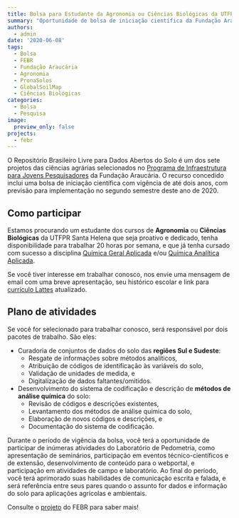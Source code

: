 ```yaml
---
title: Bolsa para Estudante da Agronomia ou Ciências Biológicas da UTFPR-SH
summary: "Oportunidade de bolsa de iniciação científica da Fundação Araucária com duração de dois anos (2020/2022). Atividades envolvem a curadoria de conjuntos de dados do solo das regiões Sul e Sudeste e o desenvolvimento do sistema de codificação e descrição de métodos de análise química do solo."
authors:
  - admin
date: '2020-06-08'
tags:
  - Bolsa
  - FEBR
  - Fundação Araucária
  - Agronomia
  - PronaSolos
  - GlobalSoilMap
  - Ciências Biológicas
categories:
  - Bolsa
  - Pesquisa
image:
  preview_only: false
projects:
  - febr
---
```


O Repositório Brasileiro Livre para Dados Abertos do Solo é um dos sete projetos das ciências agrárias selecionados no [Programa de Infraestrutura para Jovens Pesquisadores][ppp] da Fundação Araucária. O recurso concedido inclui uma bolsa de iniciação científica com vigência de até dois anos, com previsão para implementação no segundo semestre deste ano de 2020.

[ppp]: http://www.fappr.pr.gov.br/arquivos/File/diretoria/atos2020/AtoDefa2020_005_CP2018_PPP.pdf

## Como participar

Estamos procurando um estudante dos cursos de __Agronomia__ ou __Ciências Biológicas__ da UTFPR Santa Helena que seja proativo e dedicado, tenha disponibilidade para trabalhar 20 horas por semana, e que já tenha cursado com sucesso a disciplina [Química Geral Aplicada][geral] e/ou [Química Analítica Aplicada][analitica].

[geral]: https://utfws.utfpr.edu.br/acad00/sistema/mpPlanoEnsinoInformativo.pcPrintInfoPlaEns?p_Disccodnr=175&p_Plaenscodnr=7185&p_Unidcodnr=13
[analitica]: https://utfws.utfpr.edu.br/acad00/sistema/mpPlanoEnsinoInformativo.pcPrintInfoPlaEns?p_Disccodnr=278&p_Plaenscodnr=10723&p_Unidcodnr=13

Se você tiver interesse em trabalhar conosco, nos envie uma mensagem de email com uma breve apresentação, seu histórico escolar e link para [currículo Lattes][lattes] atualizado.

[lattes]: http://lattes.cnpq.br/

## Plano de atividades

Se você for selecionado para trabalhar conosco, será responsável por dois pacotes de trabalho. São eles:

* Curadoria de conjuntos de dados do solo das __regiões Sul e Sudeste__:
  + Resgate de informações sobre métodos analíticos,
  + Atribuição de códigos de identificação às variáveis do solo,
  + Validação de unidades de medida, e
  + Digitalização de dados faltantes/omitidos.
* Desenvolvimento do sistema de codificação e descrição de __métodos de análise química__ do solo:
  + Revisão de códigos e descrições existentes,
  + Levantamento dos métodos de análise química do solo,
  + Elaboração de novos códigos e descrições, e
  + Documentação do sistema de codificação.

Durante o período de vigência da bolsa, você terá a oportunidade de participar de inúmeras atividades do Laboratório de Pedometria, como apresentação de seminários, participação em eventos técnico-científicos e de extensão, desenvolvimento de conteúdo para o webportal, e participação em atividades de campo e laboratório. Ao final do período, você terá aprimorado suas habilidades de comunicação escrita e falada, e será referência entre seus pares quando o assunto for dados e informação do solo para aplicações agrícolas e ambientais.

Consulte o [projeto](../../#projetos) do FEBR para saber mais!

<!-- ## Documentação exigida -->

<!-- 1. Declaração de matrícula em curso de graduação da UTFPR Santa Helena, -->
<!-- 2. Declaração de próprio punho de que não acumula bolsa, conforme consta na página de editais da UTFPR  -->
<!--    ([link][declaracao]), e -->
<!-- 3. Histórico escolar da graduação. -->
<!-- 3. Declaração emitida pelo DERAC da UTFPR Santa Helena confirmando o ingresso na modalidade de cotista. -->

<!-- [declaracao]: http://www.utfpr.edu.br/estrutura-universitaria/diretorias-de-gestao/dircom/noticias/noticias/link/DECLARAODENOACMULODEBOLSA.pdf -->

<!-- As obrigações do bolsista estão descritas no plano de trabalho ([link][plano]). Mais informações estão disponíveis no [edital de seleção de projetos de extensão][utfpr]. -->

